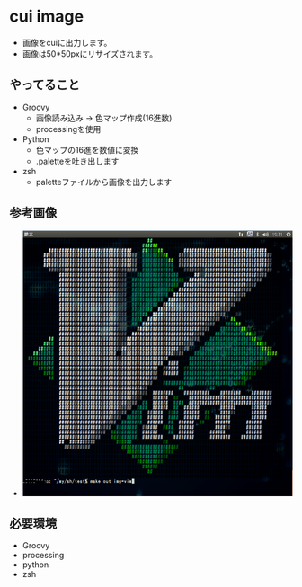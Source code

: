 # cui image
* 画像をcuiに出力します。
* 画像は50*50pxにリサイズされます。


## やってること
* Groovy
    - 画像読み込み →  色マップ作成(16進数)
    - processingを使用
* Python
    - 色マップの16進を数値に変換
    - .paletteを吐き出します
* zsh
    - paletteファイルから画像を出力します


## 参考画像
* ![sample](https://raw.githubusercontent.com/CsTarepanda/cuiImage/master/vim.png)

## 必要環境
* Groovy
* processing
* python
* zsh
